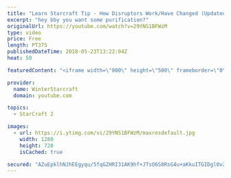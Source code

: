```yaml
---
title: "Learn Starcraft Tip - How Disruptors Work/Have Changed (Updated Patch 4.0 2018)"
excerpt: "hey bby you want some purification?"
originalUrl: https://youtube.com/watch?v=29YNS1BFWzM
type: video
price: Free
length: PT37S
publishedDateTime: 2018-05-23T13:22:04Z
heat: 50

featuredContent: "<iframe width=\"800\" height=\"500\" frameborder=\"0\" src=\"https://www.youtube.com/embed/29YNS1BFWzM\" allow=\"accelerometer; autoplay; encrypted-media; gyroscope; picture-in-picture\" allowfullscreen></iframe>"

provider:
  name: WinterStarcraft
  domain: youtube.com

topics:
  - StarCraft 2

images:
  - url: https://i.ytimg.com/vi/29YNS1BFWzM/maxresdefault.jpg
    width: 1280
    height: 720
    isCached: true

secured: "AZuEpklhNJhEEgyqu/5fqGZHRI31AK9hf+JTsO6S0RsG4u+aKkuITGIDgl0vZr/Syu7SyDCOOgAX2ntokXkCYcz5j2oOdPBj/grpeO+CdDJYeBOip2NCzmDB+qL+lPWQchII1qmUxawJZWv7l7yHxfNuY1Ri63aGqA1eULivHpcKjPy1S/2vLF9LxNJgK0/iWvMcpsiiHv8oWYeu1Yg4qhMdd8LHV2EckMbzMqeE/h52Gp6MhS6dd6bG6H5U4m78OUzzRK3I3Np/iTBH0c/nShf0AWcOzDa3wqek83B8oMnMoLUmHEWX7Z7vHvcwRcdkh1UhLjRBkvkq6ZzkPMGuI2d9j8DErWSoKB8IqkmNfUBdAWJLI2vCf8hTlqn3g2z9APcDOEKQO6ublvkQiUrB0WQk/bVfiyaJqv9oqXjYjys=;84og6sVHERqibLMp/qMuIQ=="
---
```


